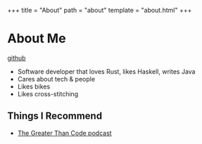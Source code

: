 +++
title = "About"
path = "about"
template = "about.html"
+++

# About Me

[github](https://github.com/amy-keibler)

* Software developer that loves Rust, likes Haskell, writes Java
* Cares about tech & people
* Likes bikes
* Likes cross-stitching

## Things I Recommend

* [The Greater Than Code podcast](https://www.greaterthancode.com/)
